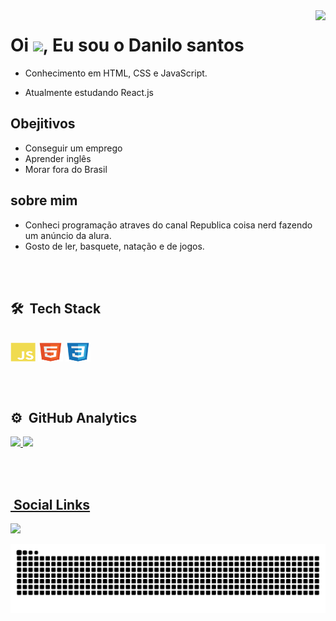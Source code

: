 <img align="right" height="560em" src="https://raw.githubusercontent.com/gist/DaniloSreis/b309e7609433de477b494ccbf4ff342d/raw/862775dd58e678fac9368b5d65783077ab9ee48c/githubcard.svg"/>

<h1 align="left">Oi <img src="https://raw.githubusercontent.com/kaueMarques/kaueMarques/master/hi.gif" width="30px">, Eu sou o Danilo santos</h1>

- Conhecimento em HTML, CSS e JavaScript.

- Atualmente estudando React.js

## Obejitivos
 - Conseguir um emprego
 - Aprender inglês
 - Morar fora do Brasil
 
## sobre mim
 - Conheci programação atraves do canal Republica coisa nerd fazendo um anúncio da alura.
 - Gosto de ler, basquete, natação e de jogos.

<br><br>

 ## 🛠 &nbsp;Tech Stack
<div style="display: inline_block"><br>
  <img align="center" alt="Danilo-Js" height="30" width="40" src="https://raw.githubusercontent.com/devicons/devicon/master/icons/javascript/javascript-plain.svg">
  <img align="center" alt="Dailo-HTML" height="30" width="40" src="https://raw.githubusercontent.com/devicons/devicon/master/icons/html5/html5-original.svg">
  <img align="center" alt="Daniilo-CSS" height="30" width="40" src="https://raw.githubusercontent.com/devicons/devicon/master/icons/css3/css3-original.svg">
</div>

<br><br>

## ⚙️ &nbsp;GitHub Analytics
<div>
  <a href="https://github.com/DaniloSreis">
  <img height="176em" src="https://github-readme-stats.vercel.app/api?username=DaniloSreis&show_icons=true&theme=tokyonight&include_all_commits=true&count_private=true"/>
  <img height="178em" src="https://github-readme-stats.vercel.app/api/top-langs/?username=DaniloSreis&layout=compact&langs_count=7&theme=tokyonight"/>
</div>
 
<br><br>

  ## &nbsp;Social Links
  
  <div>
  <a href="https://www.linkedin.com/in/danilo-santos-a78885217/" target="_blank"><img src="https://img.shields.io/badge/-LinkedIn-%230077B5?style=for-the-badge&logo=linkedin&logoColor=white" target="_blank"></a>
  </div>
  
![Snake animation](https://github.com/DaniloSreis/DaniloSreis/blob/output/github-contribution-grid-snake.svg)
